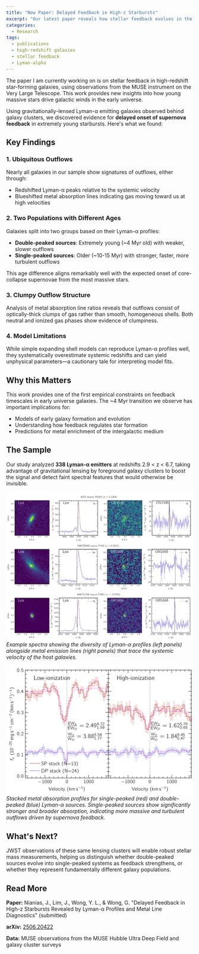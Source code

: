 ```yaml
---
title: "New Paper: Delayed Feedback in High-z Starbursts"
excerpt: "Our latest paper reveals how stellar feedback evolves in the first ~10 million years of star formation in galaxies in the early universe."
categories:
  - Research
tags:
  - publications
  - high-redshift galaxies
  - stellar feedback
  - Lyman-alpha
---
```


The paper I am currently working on is on stellar feedback in high-redshift star-forming galaxies, using observations from the MUSE instrument on the Very Large Telescope. This work provides new insights into how young massive stars drive galactic winds in the early universe.

Using gravitationally-lensed Lyman-α emitting galaxies observed behind galaxy clusters, we discovered evidence for **delayed onset of supernova feedback** in extremely young starbursts. Here's what we found:

## Key Findings

### 1. Ubiquitous Outflows
Nearly all galaxies in our sample show signatures of outflows, either through:
- Redshifted Lyman-α peaks relative to the systemic velocity
- Blueshifted metal absorption lines indicating gas moving toward us at high velocities

### 2. Two Populations with Different Ages
Galaxies split into two groups based on their Lyman-α profiles:
- **Double-peaked sources**: Extremely young (~4 Myr old) with weaker, slower outflows
- **Single-peaked sources**: Older (~10-15 Myr) with stronger, faster, more turbulent outflows

This age difference aligns remarkably well with the expected onset of core-collapse supernovae from the most massive stars.

### 3. Clumpy Outflow Structure
Analysis of metal absorption line ratios reveals that outflows consist of optically-thick clumps of gas rather than smooth, homogeneous shells. Both neutral and ionized gas phases show evidence of clumpiness.

### 4. Model Limitations
While simple expanding shell models can reproduce Lyman-α profiles well, they systematically overestimate systemic redshifts and can yield unphysical parameters—a cautionary tale for interpreting model fits.

## Why this Matters

This work provides one of the first empirical constraints on feedback timescales in early universe galaxies. The ~4 Myr transition we observe has important implications for:
- Models of early galaxy formation and evolution
- Understanding how feedback regulates star formation
- Predictions for metal enrichment of the intergalactic medium

## The Sample

Our study analyzed **338 Lyman-α emitters** at redshifts 2.9 < z < 6.7, taking advantage of gravitational lensing by foreground galaxy clusters to boost the signal and detect faint spectral features that would otherwise be invisible.

![Lyman-alpha profiles and metal lines](/assets/images/laes_example_spectra.png)
*Example spectra showing the diversity of Lyman-α profiles (left panels) alongside metal emission lines (right panels) that trace the systemic velocity of the host galaxies.*

![Stacked absorption profiles](/assets/images/laes_stacked_absorption.png)
*Stacked metal absorption profiles for single-peaked (red) and double-peaked (blue) Lyman-α sources. Single-peaked sources show significantly stronger and broader absorption, indicating more massive and turbulent outflows driven by supernova feedback.*

## What's Next?

JWST observations of these same lensing clusters will enable robust stellar mass measurements, helping us distinguish whether double-peaked sources evolve into single-peaked systems as feedback strengthens, or whether they represent fundamentally different galaxy populations.

## Read More

**Paper:** Nianias, J., Lim, J., Wong, Y. L., & Wong, G. "Delayed Feedback in High-z Starbursts Revealed by Lyman-α Profiles and Metal Line Diagnostics" (submitted)

**arXiv:** [2506.20422](https://arxiv.org/abs/2506.20422)

**Data:** MUSE observations from the MUSE Hubble Ultra Deep Field and galaxy cluster surveys
